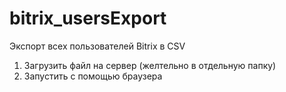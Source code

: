 # bitrix_usersExport
Экспорт всех пользователей Bitrix в CSV

1. Загрузить файл на сервер (желтельно в отдельную папку)
2. Запустить с помощью браузера
